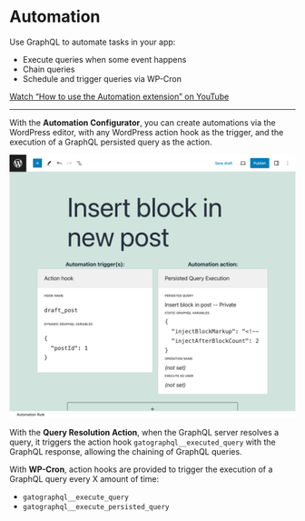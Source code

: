 # Automation

Use GraphQL to automate tasks in your app:

- Execute queries when some event happens
- Chain queries
- Schedule and trigger queries via WP-Cron

[Watch “How to use the Automation extension” on YouTube](https://www.youtube.com/watch?v=a_ZYhCKj4JY)

---

With the **Automation Configurator**, you can create automations via the WordPress editor, with any WordPress action hook as the trigger, and the execution of a GraphQL persisted query as the action.

<div class="img-width-1024" markdown=1>

![Automation Rule editor](../../../../../extensions/automation/docs/images/automation-rule-editor.webp "Automation Rule editor")

</div>

With the **Query Resolution Action**, when the GraphQL server resolves a query, it triggers the action hook `gatographql__executed_query` with the GraphQL response, allowing the chaining of GraphQL queries.

With **WP-Cron**, action hooks are provided to trigger the execution of a GraphQL query every X amount of time:

- `gatographql__execute_query`
- `gatographql__execute_persisted_query`
